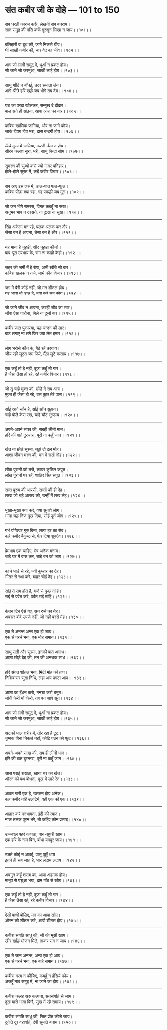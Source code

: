 # संत कबीर जी के दोहे — 101 to 150

सब धरती कारज करूँ, लेखनी सब बनराय।\
सात समुद्र की मसि करूँ गुरुगुन लिखा न जाय।।१०१।।

---

बलिहारी वा दूध की, जामे निकसे घीव।\
घी साखी कबीर की, चार वेद का जीव।।१०२।।

---

आग जो लागी समुद्र में, धुआँ न प्रकट होय।\
सो जाने जो जरमुआ, जाकी लाई होय।।१०३।।

---

साधु गाँठि न बाँधई, उदर समाता लेय।\
आगे-पीछे हरि खड़े जब भोगे तब देय।।१०४।।

---

घट का परदा खोलकर, सन्मुख दे दीदार।\
बाल सने ही सांइया, आवा अन्त का यार।।१०५।।

---

कबिरा खालिक जागिया, और ना जागे कोय।\
जाके विषय विष भरा, दास बन्दगी होय।।१०६।।

---

ऊँचे कुल में जामिया, करनी ऊँच न होय।\
सौरन कलश सुरा, भरी, साधु निन्दा सोय।।१०७।।

---

सुमरण की सुब्यों करो ज्यों गागर पनिहार।\
होले-होले सुरत में, कहैं कबीर विचार।।१०८।।

---

सब आए इस एक में, डाल-पात फल-फूल।\
कबिरा पीछा क्या रहा, गह पकड़ी जब मूल।।१०९।।

---

जो जन भीगे रामरस, विगत कबहूँ ना रूख।\
अनुभव भाव न दरसते, ना दु:ख ना सुख।।११०।।

---

सिंह अकेला बन रहे, पलक-पलक कर दौर।\
जैसा बन है आपना, तैसा बन है और।।१११।।

---

यह माया है चूहड़ी, और चूहड़ा कीजो।\
बाप-पूत उरभाय के, संग ना काहो केहो।।११२।।

---

जहर की जर्मी में है रोपा, अभी खींचे सौ बार।\
कबिरा खलक न तजे, जामे कौन विचार।।११३।।

---

जग मे बैरी कोई नहीं, जो मन शीतल होय।\
यह आपा तो डाल दे, दया करे सब कोय।।११४।।

---

जो जाने जीव न आपना, करहीं जीव का सार।\
जीवा ऐसा पाहौना, मिले ना दूजी बार।।११५।।

---

कबीर जात पुकारया, चढ़ चन्दन की डार।\
बाट लगाए ना लगे फिर क्या लेत हमार।।११६।।

---

लोग भरोसे कौन के, बैठे रहें उरगाय।\
जीय रही लूटत जम फिरे, मैँढ़ा लुटे कसाय।।११७।।

---

एक कहूँ तो है नहीं, दूजा कहूँ तो गार।\
है जैसा तैसा हो रहे, रहें कबीर विचार।।११८।।

---

जो तु चाहे मुक्त को, छोड़े दे सब आस।\
मुक्त ही जैसा हो रहे, बस कुछ तेरे पास।।११९।।

---

साँई आगे साँच है, साँई साँच सुहाय।\
चाहे बोले केस रख, चाहे घौंट भुण्डाय।।१२०।।

---

अपने-अपने साख की, सबही लीनी मान।\
हरि की बातें दुरन्तरा, पूरी ना कहूँ जान।।१२१।।

---

खेत ना छोड़े सूरमा, जूझे दो दल मोह।\
आशा जीवन मरण की, मन में राखें नोह।।१२२।।

---

लीक पुरानी को तजें, कायर कुटिल कपूत।\
लीख पुरानी पर रहें, शातिर सिंह सपूत।।१२३।।

---

सन्त पुरुष की आरसी, सन्तों की ही देह।\
लखा जो चहे अलख को, उन्हीं में लख लेह।।१२४।।

---

भूखा-भूखा क्या करे, क्या सुनावे लोग।\
भांडा घड़ निज मुख दिया, सोई पूर्ण जोग।।१२५।।

---

गर्भ योगेश्वर गुरु बिना, लागा हर का सेव।\
कहे कबीर बैकुण्ठ से, फेर दिया शुक्देव।।१२६।।

---

प्रेमभाव एक चाहिए, भेष अनेक बनाय।\
चाहे घर में वास कर, चाहे बन को जाय।।१२७।।

---

कांचे भाडें से रहे, ज्यों कुम्हार का देह।\
भीतर से रक्षा करे, बाहर चोई देह।।१२८।।

---

साँई ते सब होते है, बन्दे से कुछ नाहिं।\
राई से पर्वत करे, पर्वत राई माहिं।।१२९।।

---

केतन दिन ऐसे गए, अन रुचे का नेह।\
अवसर बोवे उपजे नहीं, जो नहीं बरसे मेह।।१३०।।

---

एक ते अनन्त अन्त एक हो जाय।\
एक से परचे भया, एक मोह समाय।।१३१।।

---

साधु सती और सूरमा, इनकी बात अगाध।\
आशा छोड़े देह की, तन की अनथक साध।।१३२।।

---

हरि संगत शीतल भया, मिटी मोह की ताप।\
निशिवासर सुख निधि, लहा अन्न प्रगटा आप।।१३३।।

---

आशा का ईंधन करो, मनशा करो बभूत।\
जोगी फेरी यों फिरो, तब वन आवे सूत।।१३४।।

---

आग जो लगी समुद्र में, धुआँ ना प्रकट होय।\
सो जाने जो जरमुआ, जाकी लाई होय।।१३५।।

---

अटकी भाल शरीर में, तीर रहा है टूट।\
चुम्बक बिना निकले नहीं, कोटि पठन को फूट।।१३६।।

---

अपने-अपने साख की, सब ही लीनी भान।\
हरि की बात दुरन्तरा, पूरी ना कहूँ जान।।१३७।।

---

आस पराई राखता, खाया घर का खेत।\
औरन को पथ बोधता, मुख में डारे रेत।।१३८।।

---

आवत गारी एक है, उलटन होय अनेक।\
कह कबीर नहिं उलटिये, वही एक की एक।।१३९।।

---

आहार करे मनभावता, इंद्री की स्वाद।\
नाक तलक पूरन भरे, तो कहिए कौन प्रसाद।।१४०।।

---

उज्जवल पहरे कापड़ा, पान-सुपरी खाय।\
एक हरि के नाम बिन, बाँधा यमपुर जाय।।१४१।।

---

उतते कोई न आवई, पासू पूछूँ धाय।\
इतने ही सब जात है, भार लदाय लदाय।।१४२।।

---

अवगुन कहूँ शराब का, आपा अहमक होय।\
मानुष से पशुआ भया, दाम गाँठ से खोय।।१४३।।

---

एक कहूँ तो है नहीं, दूजा कहूँ तो गार।\
है जैसा तैसा रहे, रहे कबीर विचार।।१४४।।

---

ऐसी वाणी बोलिए, मन का आपा खोए।\
औरन को शीतल करे, आपौ शीतल होय।।१४५।।

---

कबीरा संगति साधु की, जौ की भूसी खाय।\
खीर खाँड़ भोजन मिले, ताकर संग न जाय।।१४६।।

---

एक ते जान अनन्त, अन्य एक हो आय।\
एक से परचे भया, एक बाहे समाय।।१४७।।

---

कबीरा गरब न कीजिए, कबहूँ न हँसिये कोय।\
अजहूँ नाव समुद्र में, ना जाने का होय।।१४८।।

---

कबीरा कलह अरु कल्पना, सतसंगति से जाय।\
दुख बासे भागा फिरै, सुख में रहै समाय।।१४९।।

---

कबीरा संगति साधु की, जित प्रीत कीजै जाय।\
दुर्गति दूर वहावति, देवी सुमति बनाय।।१५०।।
